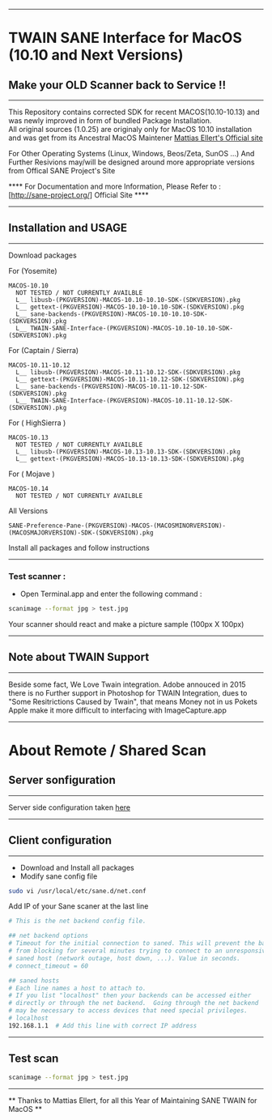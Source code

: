 * **************** *
# TWAIN SANE Interface for MacOS (10.10 and Next Versions) #
## Make your OLD Scanner back to Service !! ##
* **************** *
This Repository contains corrected SDK for recent MACOS(10.10-10.13) and was newly improved in form of bundled Package Installation.  
All original sources (1.0.25) are originaly only for MacOS 10.10 installation and was get from its Ancestral MacOS Maintener [ Mattias Ellert's Official site ] 

For Other Operating Systems (Linux, Windows, Beos/Zeta, SunOS ...) 
And Further Resivions may/will be designed around more appropriate versions from Offical SANE Project's Site

**** For Documentation and more Information, Please Refer to : [http://sane-project.org/] Official Site ****

* **************** *
## Installation and USAGE ##
* **************** *
Download packages
    
  For (Yosemite)
  
    MACOS-10.10
      NOT TESTED / NOT CURRENTLY AVAILBLE
      L__ libusb-(PKGVERSION)-MACOS-10.10-10.10-SDK-(SDKVERSION).pkg
      L__ gettext-(PKGVERSION)-MACOS-10.10-10.10-SDK-(SDKVERSION).pkg
      L__ sane-backends-(PKGVERSION)-MACOS-10.10-10.10-SDK-(SDKVERSION).pkg 
      L__ TWAIN-SANE-Interface-(PKGVERSION)-MACOS-10.10-10.10-SDK-(SDKVERSION).pkg
  
  For (Captain / Sierra)
      
    MACOS-10.11-10.12
      L__ libusb-(PKGVERSION)-MACOS-10.11-10.12-SDK-(SDKVERSION).pkg
      L__ gettext-(PKGVERSION)-MACOS-10.11-10.12-SDK-(SDKVERSION).pkg
      L__ sane-backends-(PKGVERSION)-MACOS-10.11-10.12-SDK-(SDKVERSION).pkg
      L__ TWAIN-SANE-Interface-(PKGVERSION)-MACOS-10.11-10.12-SDK-(SDKVERSION).pkg
  
  For ( HighSierra )

    MACOS-10.13
      NOT TESTED / NOT CURRENTLY AVAILBLE
      L__ libusb-(PKGVERSION)-MACOS-10.13-10.13-SDK-(SDKVERSION).pkg
      L__ gettext-(PKGVERSION)-MACOS-10.13-10.13-SDK-(SDKVERSION).pkg
  
  For ( Mojave )
  
    MACOS-10.14 
      NOT TESTED / NOT CURRENTLY AVAILBLE
  
  All Versions
  
    SANE-Preference-Pane-(PKGVERSION)-MACOS-(MACOSMINORVERSION)-(MACOSMAJORVERSION)-SDK-(SDKVERSION).pkg
  
Install all packages and follow instructions

* **************** 
### Test scanner : 

- Open Terminal.app 
and enter the following command :
```sh
scanimage --format jpg > test.jpg
```
Your scanner should react and make a picture sample (100px X 100px)

* **************** 
## Note about TWAIN Support ##
* **************** 
Beside some fact, We Love Twain integration.
Adobe annouced in 2015 there is no Further support in Photoshop for TWAIN Integration, dues to "Some Resitrictions Caused by Twain", that means Money not in us Pokets 
Apple make it more difficult to interfacing with ImageCapture.app


* **************** 
# About Remote / Shared Scan
## Server sonfiguration
* **************** 

Server side configuration taken [here](https://forum.keenetic.net/topic/240-sane-%D0%B8%D1%81%D0%BF%D0%BE%D0%BB%D1%8C%D0%B7%D0%BE%D0%B2%D0%B0%D0%BD%D0%B8%D0%B5-usb-%D0%BC%D1%84%D1%83-%D0%B8%D0%BB%D0%B8-%D1%81%D0%BA%D0%B0%D0%BD%D0%B5%D1%80%D0%B0/?do=findComment&comment=3599)

* **************** 
## Client configuration
* **************** 

- Download and Install all packages
- Modify sane config file

```sh
sudo vi /usr/local/etc/sane.d/net.conf
```

Add IP of your Sane scaner at the last line

```sh
# This is the net backend config file.

## net backend options
# Timeout for the initial connection to saned. This will prevent the backend
# from blocking for several minutes trying to connect to an unresponsive
# saned host (network outage, host down, ...). Value in seconds.
# connect_timeout = 60

## saned hosts
# Each line names a host to attach to.
# If you list "localhost" then your backends can be accessed either
# directly or through the net backend.  Going through the net backend
# may be necessary to access devices that need special privileges.
# localhost
192.168.1.1  # Add this line with correct IP address
```
* ******************
## Test scan

```sh
scanimage --format jpg > test.jpg
```
* ******************
** Thanks to Mattias Ellert, for all this Year of Maintaining SANE TWAIN for MacOS **

[ Mattias Ellert's Official site ]:http://www.ellert.se/twain-sane/

